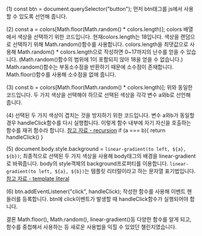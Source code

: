 (1)
const btn = document.querySelector("button");
먼저 btn태그를 js에서 사용할 수 있도록 선언해 줍니다.

(2)
const a = colors[Math.floor(Math.random() * colors.length)];
colors 배열에서 색상을 선택하기 위한 코드입니다. 현재colors.length는 18입니다.
색상을 랜덤으로 선택하기 위해 Math.random()함수를 사용합니다. colors.length을 최댓값으로 사용해 Math.random() * colors.length으로 작성하면 0~17까지의 난수를 얻을 수 있습니다. (Math.random()함수의 범위에 1이 포함되지 않아 18을 얻을 수 없습니다.)
Math.random()함수는 부동소수점을 반환하기 때문에 소수점이 존재합니다. Math.floor()함수를 사용해 소수점을 없애 줍니다.

(3)
const b = colors[Math.floor(Math.random() * colors.length)];
위와 동일한 코드입니다. 두 가지 색상을 선택해야 하므로 선택된 색상을 각각 변수 a와b로 선언해 줍니다.

(4)
선택된 두 가지 색상이 겹치는 것을 방지하기 위한 코드입니다. 변수 a와b가 동일할 경우 handleClick함수를 다시 실행합니다. 이렇게 함수 내부에 자기 자신을 호출하는 함수를 재귀 함수라 합니다. <a href="https://developer.mozilla.org/en-US/docs/Glossary/Recursion">참고 자료 - recursion</a>
if (a === b){
    return handleClick()
}

(5)
document.body.style.background = `linear-gradient(to left, ${a}, ${b})`;
최종적으로 선택된 두 가지 색상을 사용해 body태그의 배경을 linear-gradient로 바꿔줍니다. body의 style객체의 background프로퍼티를 이용합니다. `linear-gradient(to left, ${a}, ${b})`는 템플릿 리터럴이라고 하는 문자열 표기법입니다.
<a href="https://developer.mozilla.org/en-US/docs/Web/JavaScript/Reference/Template_literals">참고 자료 - template literal</a>

(6)
btn.addEventListener("click", handleClick);
작성한 함수를 사용해 이벤트 핸들러를 등록합니다. btn에 click이벤트가 발생할 때 handleClick함수가 실행되어야 합니다.

결론
Math.floor(), Math.random(), linear-gradient()등 다양한 함수를 알게 되고, 함수를 중첩해서 사용하는 등 새로운 사용법을 익힐 수 있었던 챌린지였습니다.